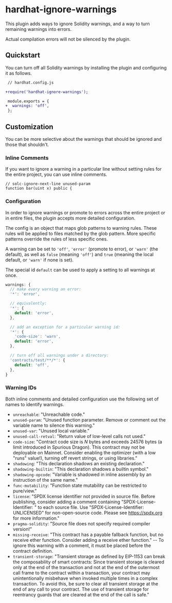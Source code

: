 # hardhat-ignore-warnings

This plugin adds ways to ignore Solidity warnings, and a way to turn remaining warnings into errors.

Actual compilation errors will not be silenced by the plugin.

## Quickstart

You can turn off all Solidity warnings by installing the plugin and configuring it as follows.

```diff
 // hardhat.config.js

+require('hardhat-ignore-warnings');

 module.exports = {
+  warnings: 'off',
 };
```

## Customization

You can be more selective about the warnings that should be ignored and those that shouldn't.

### Inline Comments

If you want to ignore a warning in a particular line without setting rules for the entire project, you can use inline comments.

```solidity
// solc-ignore-next-line unused-param
function bar(uint x) public {
```

### Configuration

In order to ignore warnings or promote to errors across the entire project or in entire files, the plugin accepts more detailed configuration.

The config is an object that maps glob patterns to warning rules. These rules will be applied to files matched by the glob pattern. More specific patterns override the rules of less specific ones.

A warning can be set to `'off'`, `'error'` (promote to error), or `'warn'` (the default), as well as `false` (meaning `'off'`) and `true` (meaning the local default, or `'warn'` if none is set).

The special id `default` can be used to apply a setting to all warnings at once.

```javascript
warnings: {
  // make every warning an error:
  '*': 'error',

  // equivalently:
  '*': {
    default: 'error',
  },

  // add an exception for a particular warning id:
  '*': {
    'code-size': 'warn',
    default: 'error',
  },

  // turn off all warnings under a directory:
  'contracts/test/**/*': {
    default: 'off',
  },
}
```

### Warning IDs

Both inline comments and detailed configuration use the following set of names to identify warnings.

- `unreachable`: "Unreachable code."
- `unused-param`: "Unused function parameter. Remove or comment out the variable name to silence this warning."
- `unused-var`: "Unused local variable."
- `unused-call-retval`: "Return value of low-level calls not used."
- `code-size`: "Contract code size is _N_ bytes and exceeds 24576 bytes (a limit introduced in Spurious Dragon). This contract may not be deployable on Mainnet. Consider enabling the optimizer (with a low "runs" value!), turning off revert strings, or using libraries."
- `shadowing`: "This declaration shadows an existing declaration."
- `shadowing-builtin`: "This declaration shadows a builtin symbol."
- `shadowing-opcode`: "Variable is shadowed in inline assembly by an instruction of the same name."
- `func-mutability`: "Function state mutability can be restricted to pure/view."
- `license`: "SPDX license identifier not provided in source file. Before publishing, consider adding a comment containing "SPDX-License-Identifier: <SPDX-License>" to each source file. Use "SPDX-License-Identifier: UNLICENSED" for non-open-source code. Please see https://spdx.org for more information."
- `pragma-solidity`: "Source file does not specify required compiler version!"
- `missing-receive`: "This contract has a payable fallback function, but no receive ether function. Consider adding a receive ether function." -- To ignore this warning with a comment, it must be placed before the contract definition.
- `transient-storage`: "Transient storage as defined by EIP-1153 can break the composability of smart contracts: Since transient storage is cleared only at the end of the transaction and not at the end of the outermost call frame to the contract within a transaction, your contract may unintentionally misbehave when invoked multiple times in a complex transaction. To avoid this, be sure to clear all transient storage at the end of any call to your contract. The use of transient storage for reentrancy guards that are cleared at the end of the call is safe."

